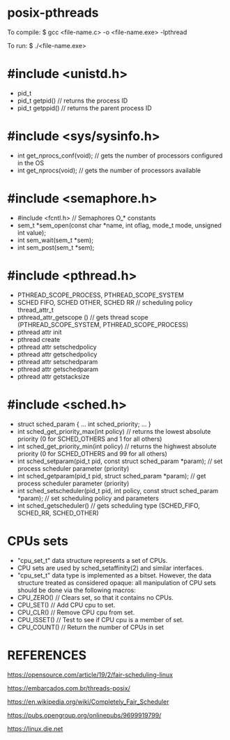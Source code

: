 # posix-pthreads

To compile:
$ gcc <file-name.c> -o <file-name.exe> -lpthread

To run:
$ ./<file-name.exe>

#include <unistd.h>
========================
- pid_t
- pid_t  getpid()  // returns the process ID
- pid_t  getppid() // returns the parent process ID

#include <sys/sysinfo.h>
===============================
- int get_nprocs_conf(void); // gets the number of processors configured in the OS
- int get_nprocs(void);	     // gets the number of processors available 

#include <semaphore.h>	
=============================================
- #include <fcntl.h> // Semaphores O_* constants
- sem_t *sem_open(const char *name, int oflag, mode_t mode, unsigned int value);
- int sem_wait(sem_t *sem);
- int sem_post(sem_t *sem);

#include <pthread.h>
==========================
- PTHREAD_SCOPE_PROCESS, PTHREAD_SCOPE_SYSTEM
- SCHED FIFO, SCHED OTHER, SCHED RR // scheduling policy thread_attr_t
- pthread_attr_getscope () // gets thread scope (PTHREAD_SCOPE_SYSTEM, PTHREAD_SCOPE_PROCESS)
- pthread attr init
- pthread create
- pthread attr setschedpolicy
- pthread attr getschedpolicy
- pthread attr setschedparam
- pthread attr getschedparam
- pthread attr getstacksize

#include <sched.h>
========================
- struct sched_param { 
   ...
   int  sched_priority;
   ...
}
- int sched_get_priority_max(int policy)  // returns the lowest absolute priority (0 for SCHED_OTHERS and 1 for all others)
- int sched_get_priority_min(int policy)   // returns the highwest absolute priority (0 for SCHED_OTHERS and 99 for all others)
- int sched_setparam(pid_t pid, const struct sched_param *param);  // set process scheduler parameter (priority) 
- int sched_getparam(pid_t pid, struct sched_param *param);            // get process scheduler parameter (priority)
- int sched_setscheduler(pid_t pid, int policy, const struct sched_param *param);   // set scheduling policy and parameters
- int sched_getscheduler()	// gets scheduling type (SCHED_FIFO, SCHED_RR, SCHED_OTHER)

CPUs sets
=========
- "cpu_set_t" data structure represents a set of CPUs.
- CPU sets are used by sched_setaffinity(2) and similar interfaces.
- "cpu_set_t" data type is implemented as a bitset. However, the data structure treated as considered opaque: all manipulation of CPU sets should be done via the following macros:
- CPU_ZERO() // Clears set, so that it contains no CPUs.
- CPU_SET() // Add CPU cpu to set.
- CPU_CLR() // Remove CPU cpu from set.
- CPU_ISSET() // Test to see if CPU cpu is a member of set.
- CPU_COUNT() // Return the number of CPUs in set

REFERENCES
=====================
https://opensource.com/article/19/2/fair-scheduling-linux

https://embarcados.com.br/threads-posix/

https://en.wikipedia.org/wiki/Completely_Fair_Scheduler

https://pubs.opengroup.org/onlinepubs/9699919799/

https://linux.die.net
